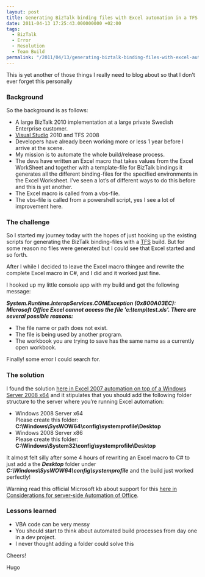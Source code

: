 ```yaml
---
layout: post
title: Generating BizTalk binding files with Excel automation in a TFS Build
date: 2011-04-13 17:25:43.000000000 +02:00
tags:
  - BizTalk
  - Error
  - Resolution
  - Team Build
permalink: "/2011/04/13/generating-biztalk-binding-files-with-excel-automation-in-a-tfs-build/"
---
```


This is yet another of those things I really need to blog about so that I don’t ever forget this personally

### Background

So the background is as follows:

- A large BizTalk 2010 implementation at a large private Swedish Enterprise customer.
- [Visual Studio](http://www.microsoft.com/visualstudio/en-us) 2010 and TFS 2008
- Developers have already been working more or less 1 year before I arrive at the scene.
- My mission is to automate the whole build/release process.
- The devs have written an Excel macro that takes values from the Excel WorkSheet and together with a template-file for BizTalk bindings it generates all the different binding-files for the specified environments in the Excel Worksheet. I’ve seen a lot’s of different ways to do this before and this is yet another.
- The Excel macro is called from a vbs-file.
- The vbs-file is called from a powershell script, yes I see a lot of improvement here.

### The challenge

So I started my journey today with the hopes of just hooking up the existing scripts for generating the BizTalk binding-files with a [TFS](http://msdn.microsoft.com/en-us/vstudio/ff637362) build. But for some reason no files were generated but I could see that Excel started and so forth.

After I while I decided to leave the Excel macro thingee and rewrite the complete Excel macro in C#, and I did and it worked just fine.

I hooked up my little console app with my build and got the following message:

_**System.Runtime.InteropServices.COMException (0x800A03EC): Microsoft Office Excel cannot access the file 'c:\temp\test.xls'. There are several possible reasons:**_

- The file name or path does not exist.
- The file is being used by another program.
- The workbook you are trying to save has the same name as a currently open workbook.

Finally! some error I could search for.

### The solution

I found the solution [here in Excel 2007 automation on top of a Windows Server 2008 x64](http://social.msdn.microsoft.com/Forums/en/innovateonoffice/thread/b81a3c4e-62db-488b-af06-44421818ef91) and it stipulates that you should add the following folder structure to the server where you’re running Excel automation:

- Windows 2008 Server x64  
   Please create this folder: **C:\Windows\SysWOW64\config\systemprofile\Desktop**
- Windows 2008 Server x86  
   Please create this folder: **C:\Windows\System32\config\systemprofile\Desktop**

It almost felt silly after some 4 hours of rewriting an Excel macro to C# to just add a the _**Desktop**_ folder under _**C:\Windows\SysWOW64\config\systemprofile**_ and the build just worked perfectly!

Warning read this official Microsoft kb about support for this [here in Considerations for server-side Automation of Office](http://support.microsoft.com/kb/257757).

### Lessons learned

- VBA code can be very messy
- You should start to think about automated build processes from day one in a dev project.
- I never thought adding a folder could solve this

Cheers!

Hugo
